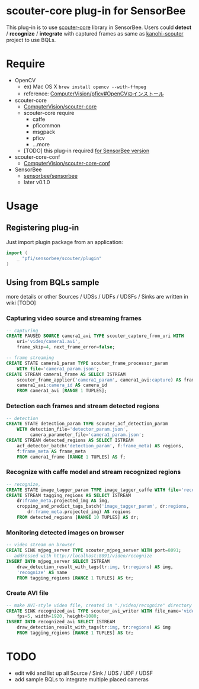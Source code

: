 # scouter-core plug-in for SensorBee

This plug-in is to use [scouter-core](https://github.pfidev.jp/ComputerVision/scouter-core) library in SensorBee. Users could **detect** / **recognize** / **integrate** with captured frames as same as [kanohi-scouter](https://github.pfidev.jp/InStoreAutomation/kanohi-scouter) project to use BQLs.

# Require

* OpenCV
    * ex) Mac OS X `brew install opencv --with-ffmpeg`
    * reference: [ComputerVision/pficv#OpenCVのインストール](https://github.pfidev.jp/ComputerVision/pficv#opencv%E3%81%AE%E3%82%A4%E3%83%B3%E3%82%B9%E3%83%88%E3%83%BC%E3%83%AB)
* scouter-core
    * [ComputerVision/scouter-core](https://github.pfidev.jp/ComputerVision/scouter-core)
    * scouter-core require
        * caffe
        * pficommon
        * msgpack
        * pficv
        * ...more
    * [TODO] this plug-in required [for SensorBee version](https://github.pfidev.jp/tanakad/scouter-core)
* scouter-core-conf
    * [ComputerVision/scouter-core-conf](https://github.pfidev.jp/ComputerVision/scouter-core-conf)
* SensorBee
    * [sensorbee/sensorbee](https://github.pfidev.jp/sensorbee/sensorbee)
    * later v0.1.0

# Usage

## Registering plug-in

Just import plugin package from an application:

```go
import (
    _ "pfi/sensorbee/scouter/plugin"
)
```

## Using from BQLs sample

more details or other Sources / UDSs / UDFs / UDSFs / Sinks are written in wiki [TODO]

### Capturing video source and streaming frames

```sql
-- capturing
CREATE PAUSED SOURCE camera1_avi TYPE scouter_capture_from_uri WITH
    uri='video/camera1.avi',
    frame_skip=4, next_frame_error=false;

-- frame streaming
CREATE STATE camera1_param TYPE scouter_frame_processor_param
    WITH file='camera1_param.json';
CREATE STREAM camera1_frame AS SELECT ISTREAM
    scouter_frame_applier('camera1_param', camera1_avi:capture) AS frame_meta,
    camera1_avi:camera_id AS camera_id
    FROM camera1_avi [RANGE 1 TUPLES];
```

### Detection each frames and stream detected regions

```sql
-- detection
CREATE STATE detection_param TYPE scouter_acf_detection_param
    WITH detection_file='detector_param.json',
         camera_parameter_file='camera1_param.json';
CREATE STREAM detected_regions AS SELECT ISTREAM
    acf_detector_batch('detection_param', f:frame_meta) AS regions,
    f:frame_meta AS frame_meta
    FROM camera1_frame [RANGE 1 TUPLES] AS f;
```

### Recognize with caffe model and stream recognized regions

```sql
-- recognize,
CREATE STATE image_tagger_param TYPE image_tagger_caffe WITH file='recognize_param.json';
CREATE STREAM tagging_regions AS SELECT ISTREAM
    dr:frame_meta.projected_img AS img,
    cropping_and_predict_tags_batch('image_tagger_param', dr:regions,
        dr:frame_meta.projected_img) AS regions
    FROM detected_regions [RANGE 10 TUPLES] AS dr;
```

### Monitoring detected images on browser

```sql
-- video stream on browser
CREATE SINK mjpeg_server TYPE scouter_mjpeg_server WITH port=8091;
-- addressed with http://localhost:8091/video/recognize
INSERT INTO mjpeg_server SELECT ISTREAM
    draw_detection_result_with_tags(tr:img, tr:regions) AS img,
    'recognize' AS name
    FROM tagging_regions [RANGE 1 TUPLES] AS tr;
```

### Create AVI file

```sql
-- make AVI-style video file, created in "./video/recognize" directory
CREATE SINK recognized_avi TYPE scouter_avi_writer WITH file_name='video/recognize',
    fps=5, width=1920, height=1080;
INSERT INTO recognized_avi SELECT ISTREAM
    draw_detection_result_with_tags(tr:img, tr:regions) AS img
    FROM tagging_regions [RANGE 1 TUPLES] AS tr;
```

# TODO

* edit wiki and list up all Source / Sink / UDS / UDF / UDSF
* add sample BQLs to integrate multiple placed cameras
